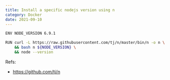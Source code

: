 ```yaml
---
title: Install a specific nodejs version using n
category: Docker
date: 2021-09-10
---
```


```sh
ENV NODE_VERSION 6.9.1

RUN curl -L https://raw.githubusercontent.com/tj/n/master/bin/n -o n \
    && bash n ${NODE_VERSION} \
    && node --version
```

Refs:

- https://github.com/tj/n
